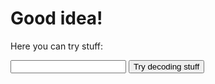 # Good idea!

Here you can try stuff:

<input type="text" name="passphrase" id="passphrase" autocomplete="off">
<input type="button" onclick="decode()" value="Try decoding stuff">

<script src="https://bitwiseshiftleft.github.io/sjcl/sjcl.js"></script> 
<div id="result"></div>

<script>
    const messages = [
        "{\"iv\":\"yspZGhEn8/S+f34bKiv4mA==\",\"v\":1,\"iter\":10000,\"ks\":128,\"ts\":64,\"mode\":\"ccm\",\"adata\":\"\",\"cipher\":\"aes\",\"salt\":\"gqV8hDnPJpk=\",\"ct\":\"vCT1nLTjcTF53m71KYYevSGwzQAeuoXSe8Ofttvc5D3tdlouWcJo80/f/V+fC19jIHmNp6Q5kj+BZvwqR8PvrJv+to99A5eb9v+yf8ON4LIi782uTU4879hd4mmX7VFF9kDAMPoNxtpBQjVG0GNn8Xu6AS3vXLgY8yHseQPByk80QJinlmaF5v+ByW5XZvjiN6eFC/6p+WfaotoN9Bg5HMGTRhN+PS/jAu1kjHuOfgI=\"}",
        "{\"iv\":\"6bIpt8gGTtMmmS+/YOTTKg==\",\"v\":1,\"iter\":10000,\"ks\":128,\"ts\":64,\"mode\":\"ccm\",\"adata\":\"\",\"cipher\":\"aes\",\"salt\":\"lcuvW5ViyEk=\",\"ct\":\"PtFcVIfx/9pMFcPYIAnmwAhW7zm76T1jauQSqPLJUjwrmJWzsd5ZTg4LBVB//PXbHIOkMnsCYynfq4SKpPFbcgkfF389qyY+ZNPMhn1FCawXBRJzuslY8/qJe0HSSgOXvjx2fAbdnYwaUswzbbKfzoV6Yg4+J7QNAiS+m78=\"}",
        "{\"iv\":\"GUHXLmiqNp+nCunXDafCxA==\",\"v\":1,\"iter\":10000,\"ks\":128,\"ts\":64,\"mode\":\"ccm\",\"adata\":\"\",\"cipher\":\"aes\",\"salt\":\"Vz8GBbNkezA=\",\"ct\":\"DOXfB7PPeKm4dg81Q4/YMLJirH0Ribul+JGskIHbtWWM5tDsiwcFsw+Qhdu7tgadMw5ITA==\"}",
        "{\"iv\":\"aEFeOIFuNIKOkbILWfZLTQ==\",\"v\":1,\"iter\":10000,\"ks\":128,\"ts\":64,\"mode\":\"ccm\",\"adata\":\"\",\"cipher\":\"aes\",\"salt\":\"MytVoz5kRnQ=\",\"ct\":\"92qtqLg3QM6DuyE5X+wkG2ze+T1poSv88urEJ7OUhlTGxRWbDWXDwm6fO2XyuYp5zVe/OhFGS7/ENeYupASAilJh\"}",
        "{\"iv\":\"ExEh/3hbN5f+yVPO7drFIg==\",\"v\":1,\"iter\":10000,\"ks\":128,\"ts\":64,\"mode\":\"ccm\",\"adata\":\"\",\"cipher\":\"aes\",\"salt\":\"dA738N6INl4=\",\"ct\":\"wv2UIHUM0hSeNaw/buzCx8d99YFLLUJcvJlyvXFxRV3Refbi9ybMKY3QtnSW4dRIhSryTVjq9XOSGv8J5oH07ExA1B9Wr+RkSBQcFbGsHxlQo2pYuGJ4S3NSZuwFAqxo2v9D62Lw6djQ4+QFUUAk7hCuNoKPUw==\"}",
        ]
    let decoded = ""
    function decode() {
        for (message in messages) {
            try {
                decoded = sjcl.decrypt(document.getElementById("passphrase").value, message);
                if (decoded.startsWith("::::")) {
                    document.getElementById("result").innerHTML = decoded.slice(4);
                }
            }
            catch {}
        }
    };
</script>

